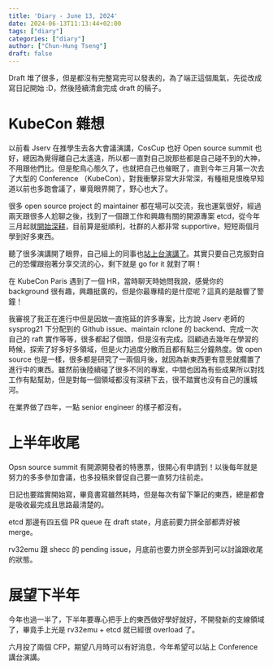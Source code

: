 ```yaml
---
title: 'Diary - June 13, 2024'
date: 2024-06-13T11:13:44+02:00
tags: ["diary"]
categories: ["diary"]
author: ["Chun-Hung Tseng"]
draft: false
---
```


Draft 堆了很多，但是都沒有完整寫完可以發表的，為了端正這個風氣，先從改成寫日記開始 :D，然後陸續清倉完成 draft 的稿子。

# KubeCon 雜想

以前看 Jserv 在推學生去各大會議演講，CosCup 也好 Open source summit 也好，總因為覺得離自己太遙遠，所以都一直對自己說那些都是自己碰不到的大神，不用跟他們比。但是鴕鳥心態久了，也就把自己也催眠了，直到今年三月第一次去了大型的 Conference （KubeCon），對我衝擊非常大非常深，有種相見恨晚早知道以前也多跑會議了，畢竟眼界開了，野心也大了。

很多 open source project 的 maintainer 都在場可以交流，我也運氣很好，經過兩天跟很多人尬聊之後，找到了一個跟工作和興趣有關的開源專案 etcd，從今年三月起就[開始深耕](https://etcd.devstats.cncf.io/d/66/developer-activity-counts-by-companies?orgId=1&var-period_name=Last%20quarter&var-metric=contributions&var-repogroup_name=All&var-country_name=All&var-companies=All)，目前算是挺順利，社群的人都非常 supportive，短短兩個月學到好多東西。

聽了很多演講開了眼界，自己組上的同事也[站上台演講了](https://www.youtube.com/watch?v=crmTnB6Zwt8)。其實只要自己克服對自己的恐懼跟抱著分享交流的心，剩下就是 go for it 就對了啊！

在 KubeCon Paris 遇到了一個 HR，當時聊天時她問我說，感覺你的 background 很有趣，興趣挺廣的，但是你最專精的是什麼呢？這真的是敲響了警鐘！

我審視了我正在進行中但是因故一直拖延的許多專案，比方說 Jserv 老師的 sysprog21 下分配到的 Github issue、maintain rclone 的 backend、完成一次自己的 raft 實作等等，很多都起了個頭，但是沒有完成。回顧過去幾年在學習的時候，探索了好多好多領域，但是火力過度分散而且都有點三分鐘熱度。做 open source 也是一樣，很多都是研究了一兩個月後，就因為新東西更有意思就擱置了進行中的東西。雖然前後陸續碰了很多不同的專案，中間也因為有些成果所以對找工作有點幫助，但是對每一個領域都沒有深耕下去，很不踏實也沒有自己的護城河。

在業界做了四年，一點 senior engineer 的樣子都沒有。

# 上半年收尾

Opsn source summit 有開源開發者的特惠票，很開心有申請到！以後每年就是努力的多多參加會議，也多投稿來督促自己要一直努力往前走。

日記也要踏實開始寫，畢竟書寫雖然耗時，但是每次有留下筆記的東西，總是都會是吸收最完成且思路最清楚的。

etcd 那邊有四五個 PR queue 在 draft state，月底前要力拼全部都弄好被 merge。

rv32emu 跟 shecc 的 pending issue，月底前也要力拼全部弄到可以討論跟收尾的狀態。

# 展望下半年

今年也過一半了，下半年要專心把手上的東西做好學好就好，不開發新的支線領域了，畢竟手上光是 rv32emu + etcd 就已經很 overload 了。

六月投了兩個 CFP，期望八月時可以有好消息，今年希望可以站上 Conference 講台演講。
